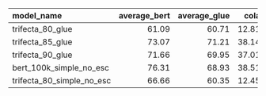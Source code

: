 | model_name                |   average_bert |   average_glue |   cola | mnli        | mrpc        |   qnli | qqp         |   rte |   sst2 | stsb        |   wnli |
|:--------------------------|---------------:|---------------:|-------:|:------------|:------------|-------:|:------------|------:|-------:|:------------|-------:|
| trifecta_80_glue          |          61.09 |          60.71 |  12.81 | 75.87/33.05 | 79.59/70.83 |  84.92 | 86.69/81.78 | 56.32 |  81.88 | 39.34/38.37 |  57.75 |
| trifecta_85_glue          |          73.07 |          71.21 |  38.14 | 78.90/35.36 | 87.74/82.60 |  87.1  | 88.85/84.95 | 59.21 |  89.33 | 80.80/82.29 |  56.34 |
| trifecta_90_glue          |          71.66 |          69.95 |  37.01 | 78.08/31.82 | 86.64/80.88 |  86.82 | 88.61/84.82 | 57.76 |  88.3  | 77.80/78.02 |  56.34 |
| bert_100k_simple_no_esc   |          76.31 |          68.93 |  38.51 | 78.84/79.37 | 85.76/79.90 |  88.56 | 89.16/85.37 | 60.29 |  89.11 | 84.92/84.69 |   9.86 |
| trifecta_80_simple_no_esc |          66.66 |          60.35 |  12.45 | 75.93/76.70 | 79.11/70.10 |  84.62 | 87.10/82.65 | 51.99 |  82.8  | 65.22/66.03 |   9.86 |